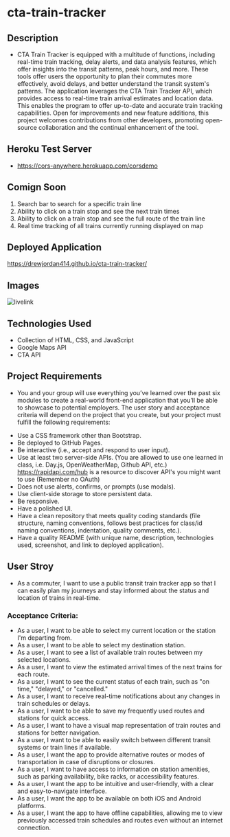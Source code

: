 # cta-train-tracker

## Description
-  CTA Train Tracker is equipped with a multitude of functions, including real-time train tracking, delay alerts, and data analysis features, which offer insights into the transit patterns, peak hours, and more. These tools offer users the opportunity to plan their commutes more effectively, avoid delays, and better understand the transit system's patterns. The application leverages the CTA Train Tracker API, which provides access to real-time train arrival estimates and location data. This enables the program to offer up-to-date and accurate train tracking capabilities. Open for improvements and new feature additions, this project welcomes contributions from other developers, promoting open-source collaboration and the continual enhancement of the tool.

## Heroku Test Server
* https://cors-anywhere.herokuapp.com/corsdemo

## Comign Soon
1. Search bar to search for a specific train line
2. Ability to click on a train stop and see the next train times
3. Ability to click on a train stop and see the full route of the train line
4. Real time tracking of all trains currently running displayed on map 

## Deployed Application 
https://drewjordan414.github.io/cta-train-tracker/

## Images
![livelink](https://github.com/drewjordan414/cta-train-tracker/assets/132436242/3a40b76f-409b-43d6-8597-aea8e71875be)

## Technologies Used
- Collection of HTML, CSS, and JavaScript
- Google Maps API
- CTA API

## Project Requirements
* You and your group will use everything you’ve learned over the past six modules to create a real-world front-end application that you’ll be able to showcase to potential employers. 
The user story and acceptance criteria will depend on the project that you create, but your project must fulfill the following requirements:
- Use a CSS framework other than Bootstrap.
- Be deployed to GitHub Pages.
- Be interactive (i.e., accept and respond to user input).
- Use at least two server-side APIs. (You are allowed to use one learned in class, i.e. Day.js, OpenWeatherMap, Github API, etc.)
https://rapidapi.com/hub is a resource to discover API's you might want to use (Remember no OAuth)
- Does not use alerts, confirms, or prompts (use modals).
- Use client-side storage to store persistent data.
- Be responsive.
- Have a polished UI.
- Have a clean repository that meets quality coding standards (file structure, naming conventions, follows best practices for class/id naming conventions, indentation, quality comments, etc.).
- Have a quality README (with unique name, description, technologies used, screenshot, and link to deployed application).


## User Stroy 
* As a commuter, I want to use a public transit train tracker app so that I can easily plan my journeys and stay informed about the status and location of trains in real-time.

### Acceptance Criteria:

- As a user, I want to be able to select my current location or the station I'm departing from.
- As a user, I want to be able to select my destination station.
- As a user, I want to see a list of available train routes between my selected locations.
- As a user, I want to view the estimated arrival times of the next trains for each route.
- As a user, I want to see the current status of each train, such as "on time," "delayed," or "cancelled."
- As a user, I want to receive real-time notifications about any changes in train schedules or delays.
- As a user, I want to be able to save my frequently used routes and stations for quick access.
- As a user, I want to have a visual map representation of train routes and stations for better navigation.
- As a user, I want to be able to easily switch between different transit systems or train lines if available.
- As a user, I want the app to provide alternative routes or modes of transportation in case of disruptions or closures.
- As a user, I want to have access to information on station amenities, such as parking availability, bike racks, or accessibility features.
- As a user, I want the app to be intuitive and user-friendly, with a clear and easy-to-navigate interface.
- As a user, I want the app to be available on both iOS and Android platforms.
- As a user, I want the app to have offline capabilities, allowing me to view previously accessed train schedules and routes even without an internet connection.
